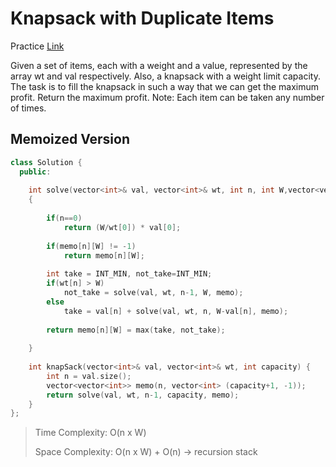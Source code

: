 # Knapsack with Duplicate Items

Practice [Link](https://www.geeksforgeeks.org/problems/knapsack-with-duplicate-items4201/1?utm_source=youtube&utm_medium=collab_striver_ytdescription&utm_campaign=knapsack-with-duplicate-items)


Given a set of items, each with a weight and a value, represented by the array wt and val respectively. Also, a knapsack with a weight limit capacity.
The task is to fill the knapsack in such a way that we can get the maximum profit. Return the maximum profit.
Note: Each item can be taken any number of times.

## Memoized Version

```cpp
class Solution {
  public:
  
    int solve(vector<int>& val, vector<int>& wt, int n, int W,vector<vector<int>> &memo )
    {
        
        if(n==0)
            return (W/wt[0]) * val[0];
            
        if(memo[n][W] != -1)
            return memo[n][W];
            
        int take = INT_MIN, not_take=INT_MIN;
        if(wt[n] > W)
            not_take = solve(val, wt, n-1, W, memo);
        else
            take = val[n] + solve(val, wt, n, W-val[n], memo);
            
        return memo[n][W] = max(take, not_take);
    
    }
  
    int knapSack(vector<int>& val, vector<int>& wt, int capacity) {
        int n = val.size();
        vector<vector<int>> memo(n, vector<int> (capacity+1, -1));
        return solve(val, wt, n-1, capacity, memo);
    }
};
```

> Time Complexity: O(n x W)
>
> Space Complexity: O(n x W) + O(n) -> recursion stack